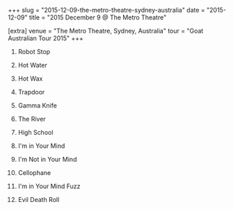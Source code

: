 +++
slug = "2015-12-09-the-metro-theatre-sydney-australia"
date = "2015-12-09"
title = "2015 December 9 @ The Metro Theatre"

[extra]
venue = "The Metro Theatre, Sydney, Australia"
tour = "Goat Australian Tour 2015"
+++


 1. Robot Stop

 2. Hot Water

 3. Hot Wax

 4. Trapdoor

 5. Gamma Knife

 6. The River

 7. High School

 8. I'm in Your Mind

 9. I'm Not in Your Mind

10. Cellophane

11. I'm in Your Mind Fuzz

12. Evil Death Roll


